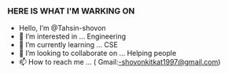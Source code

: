 ### HERE IS WHAT I'M WARKING ON

- Hello, I’m @Tahsin-shovon
- 👀 I’m interested in ... Engineering
- 🌱 I’m currently learning ... CSE 
- 💞️ I’m looking to collaborate on ... Helping people
- 📫 How to reach me ... ( Gmail:-shovonkitkat1997@gmail.com)

<!---
Tahsin-shovon/Tahsin-shovon is a ✨ special ✨ repository because its `README.md` (this file) appears on your GitHub profile.
You can click the Preview link to take a look at your changes.
--->
